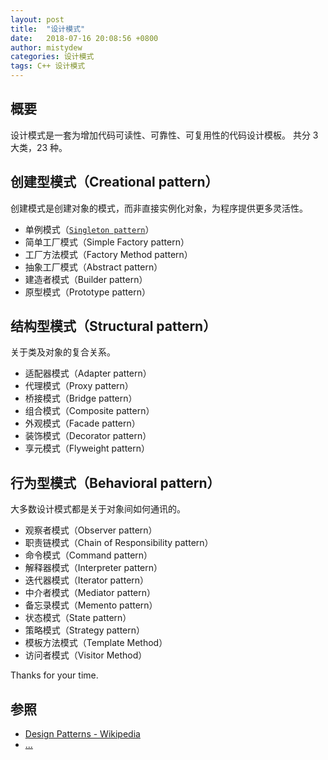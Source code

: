 ```yaml
---
layout: post
title:  "设计模式"
date:   2018-07-16 20:08:56 +0800
author: mistydew
categories: 设计模式
tags: C++ 设计模式
---
```

## 概要
设计模式是一套为增加代码可读性、可靠性、可复用性的代码设计模板。
共分 3 大类，23 种。
<!-- excerpt -->

## 创建型模式（Creational pattern）

创建模式是创建对象的模式，而非直接实例化对象，为程序提供更多灵活性。

* 单例模式（[`Singleton pattern`](/2018/07/17/singleton-pattern)）
* 简单工厂模式（Simple Factory pattern）
* 工厂方法模式（Factory Method pattern）
* 抽象工厂模式（Abstract pattern）
* 建造者模式（Builder pattern）
* 原型模式（Prototype pattern）

## 结构型模式（Structural pattern）

关于类及对象的复合关系。

* 适配器模式（Adapter pattern）
* 代理模式（Proxy pattern）
* 桥接模式（Bridge pattern）
* 组合模式（Composite pattern）
* 外观模式（Facade pattern）
* 装饰模式（Decorator pattern）
* 享元模式（Flyweight pattern）

## 行为型模式（Behavioral pattern）

大多数设计模式都是关于对象间如何通讯的。

* 观察者模式（Observer pattern）
* 职责链模式（Chain of Responsibility pattern）
* 命令模式（Command pattern）
* 解释器模式（Interpreter pattern）
* 迭代器模式（Iterator pattern）
* 中介者模式（Mediator pattern）
* 备忘录模式（Memento pattern）
* 状态模式（State pattern）
* 策略模式（Strategy pattern）
* 模板方法模式（Template Method）
* 访问者模式（Visitor Method）

Thanks for your time.

## 参照
* [Design Patterns - Wikipedia](https://en.wikipedia.org/wiki/Design_Patterns)
* [...](https://github.com/mistydew/DesignPatterns)
